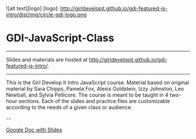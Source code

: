 ![alt text][logo]
[logo]: http://girldevelopit.github.io/gdi-featured-js-intro/dist/img/circle-gdi-logo.png
# GDI-JavaScript-Class
---

Slides and materials are hosted at http://girldevelopit.github.io/gdi-featured-js-intro/.  

---
This is the Girl Develop It Intro JavaScript course. Material based on original material by Sara Chipps, Pamela Fox, Alexis Goldstein, Izzy Johnston, Leo Newball, and Sylvia Pellicore.  The course is meant to be taught in 4 two-hour sections. Each of the slides and practice files are customizable according to the needs of a given class or audience.

--

[Google Doc with Slides](https://docs.google.com/document/d/e/2PACX-1vQuUwBnt0YhsDTxpTAfk0Q4j1FZUxLkkbqfbhqeVrT7OnhAceVcV5LuUqPer3z3Rf2zN0FNxkPCantn/pub)

